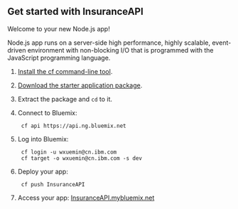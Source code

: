 Get started with InsuranceAPI
-----------------------------------
Welcome to your new Node.js app!

Node.js app runs on a server-side high performance, highly scalable, event-driven environment with non-blocking I/O that is programmed with the JavaScript programming language.

1. [Install the cf command-line tool](https://www.ng.bluemix.net/docs/#starters/BuildingWeb.html#install_cf).
2. [Download the starter application package](https://ace.ng.bluemix.net:443/rest/../rest/apps/d92fb89d-bd24-4ac8-b183-05af728ba47c/starter-download).
3. Extract the package and `cd` to it.
4. Connect to Bluemix:

		cf api https://api.ng.bluemix.net

5. Log into Bluemix:

		cf login -u wxuemin@cn.ibm.com
		cf target -o wxuemin@cn.ibm.com -s dev

6. Deploy your app:

		cf push InsuranceAPI

7. Access your app: [InsuranceAPI.mybluemix.net](//InsuranceAPI.mybluemix.net)

